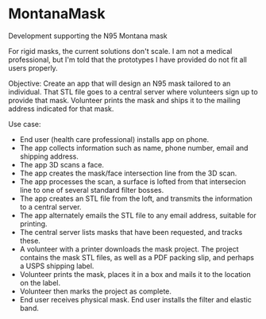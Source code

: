 # MontanaMask
Development supporting the N95 Montana mask

For rigid masks, the current solutions don't scale.  I am not a medical professional, but I'm told that the prototypes I have provided do not fit all users properly.

Objective:
Create an app that will design an N95 mask tailored to an individual.  That STL file goes to a central server where volunteers sign up to provide that mask.  Volunteer prints the mask and ships it to the mailing address indicated for that mask.

Use case:
* End user (health care professional) installs app on phone.
* The app collects information such as name, phone number, email and shipping address.  
* The app 3D scans a face.
* The app creates the mask/face intersection line from the 3D scan.
* The app processes the scan, a surface is lofted from that intersecion line to one of several standard filter bosses.
* The app creates an STL file from the loft, and transmits the information to a central server.
* The app alternately emails the STL file to any email address, suitable for printing.
* The central server lists masks that have been requested, and tracks these.
* A volunteer with a printer downloads the mask project.  The project contains the mask STL files, as well as a PDF packing slip, and perhaps a USPS shipping label.
* Volunteer prints the mask, places it in a box and mails it to the location on the label.
* Volunteer then marks the project as complete.
* End user receives physical mask.  End user installs the filter and elastic band.
